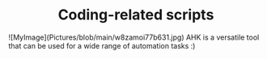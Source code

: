 

<h1 align="center"> Coding-related scripts</h1>
![MyImage](Pictures/blob/main/w8zamoi77b631.jpg)
AHK is a versatile tool that can be used for a wide range of automation tasks :)
